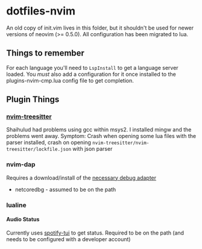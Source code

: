 # dotfiles-nvim

An old copy of init.vim lives in this folder, but it shouldn't be used for newer versions of neovim (>= 0.5.0).  All configuration has been migrated to lua.

## Things to remember

For each language you'll need to `LspInstall` to get a language server loaded.
You *must* also add a configuration for it once installed to the plugins-nvim-cmp.lua config file to get completion.

## Plugin Things

### [nvim-treesitter](https://github.com/nvim-treesitter/nvim-treesitter/wiki/Windows-support)

Shaihulud had problems using gcc within msys2.  I installed mingw and the problems went away. 
Symptom: Crash when opening some lua files with the parser installed, crash on opening `nvim-treesitter/nvim-treesitter/lockfile.json` with json parser

### nvim-dap

Requires a download/install of the [necessary debug adapter](https://github.com/mfussenegger/nvim-dap/wiki/Debug-Adapter-installation) 

* netcoredbg - assumed to be on the path

### lualine

#### Audio Status

Currently uses [spotify-tui](https://github.com/Rigellute/spotify-tui) to get status.  Required to be on the path (and needs to be configured with a developer account)
